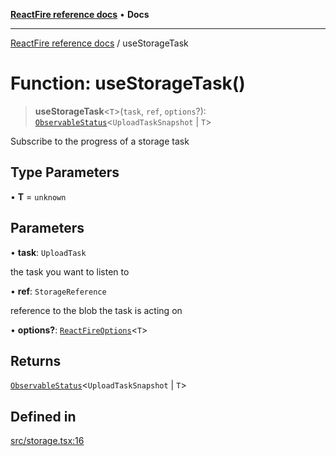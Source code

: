 [**ReactFire reference docs**](../README.md) • **Docs**

***

[ReactFire reference docs](../README.md) / useStorageTask

# Function: useStorageTask()

> **useStorageTask**\<`T`\>(`task`, `ref`, `options`?): [`ObservableStatus`](../type-aliases/ObservableStatus.md)\<`UploadTaskSnapshot` \| `T`\>

Subscribe to the progress of a storage task

## Type Parameters

• **T** = `unknown`

## Parameters

• **task**: `UploadTask`

the task you want to listen to

• **ref**: `StorageReference`

reference to the blob the task is acting on

• **options?**: [`ReactFireOptions`](../interfaces/ReactFireOptions.md)\<`T`\>

## Returns

[`ObservableStatus`](../type-aliases/ObservableStatus.md)\<`UploadTaskSnapshot` \| `T`\>

## Defined in

[src/storage.tsx:16](https://github.com/Synapski/reactfire/blob/main/src/storage.tsx#L16)
